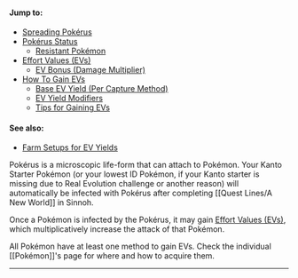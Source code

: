 #### Jump to:
* [Spreading Pokérus](#spreading)
* [Pokérus Status](#pokerusstatus)
    * [Resistant Pokémon](#resistant)
* [Effort Values (EVs)](#EV)
    * [EV Bonus (Damage Multiplier)](#evbonus)
* [How To Gain EVs](#evgains)
    * [Base EV Yield (Per Capture Method)](#evbase)
    * [EV Yield Modifiers](#evmodifiers)
    * [Tips for Gaining EVs](#evtips)

#### See also:
* [Farm Setups for EV Yields](#!Farm/Setups#evs)

Pokérus is a microscopic life-form that can attach to Pokémon. Your Kanto Starter Pokémon (or your lowest ID Pokémon, if your Kanto starter is missing due to Real Evolution challenge or another reason) will automatically be infected with Pokérus after completing [[Quest Lines/A New World]] in Sinnoh.

Once a Pokémon is infected by the Pokérus, it may gain [Effort Values (EVs)](#EV), which multiplicatively increase the attack of that Pokémon.

All Pokémon have at least one method to gain EVs. Check the individual [[Pokémon]]'s page for where and how to acquire them.

---